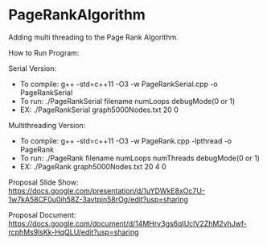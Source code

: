 # PageRankAlgorithm
Adding multi threading to the Page Rank Algorithm.

How to Run Program:

Serial Version:
- To compile: g++ -std=c++11 -O3 -w PageRankSerial.cpp -o PageRankSerial
- To run: ./PageRankSerial filename numLoops debugMode(0 or 1)
- EX: ./PageRankSerial graph5000Nodes.txt 20 0

Multithreading Version:
- To compile: g++ -std=c++11 -O3 -w PageRank.cpp -lpthread -o PageRank
- To run: ./PageRank filename numLoops numThreads debugMode(0 or 1)
- EX: ./PageRank graph5000Nodes.txt 20 4 0

Proposal Slide Show: https://docs.google.com/presentation/d/1uYDWkE8xOc7U-1w7kA58CF0u0ih58Z-3avtpin58rOg/edit?usp=sharing

Proposal Document: https://docs.google.com/document/d/14MHrv3gs6qIUclV2ZhM2vhJwf-rcphMs9lsKk-HqQLU/edit?usp=sharing
